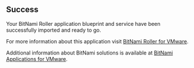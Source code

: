 [BitNami Applications for VMware]: http://bitnami.org/vmware "BitNami Applications for VMware"
[BitNami Roller for VMware]: http://bitnami.org/vmware/roller "Roller Gallery for VMware"


## Success
Your BitNami Roller application blueprint and service have been successfully imported and ready to go.

For more information about this application visit [BitNami Roller for VMware].

Additional information about BitNami solutions is available at [BitNami Applications for VMware].

